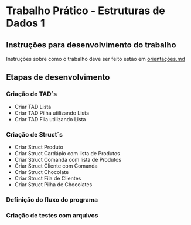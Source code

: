 # Trabalho Prático - Estruturas de Dados 1

## Instruções para desenvolvimento do trabalho
Instruções sobre como o trabalho deve ser feito estão em [orientações.md](./orientacoes.md)

## Etapas de desenvolvimento
### Criação de TAD´s
* Criar TAD Lista
* Criar TAD Pilha utilizando Lista
* Criar TAD Fila utilizando Lista

### Criação de Struct´s
* Criar Struct Produto
* Criar Struct Cardápio com lista de Produtos
* Criar Struct Comanda com lista de Produtos
* Criar Struct Cliente com Comanda
* Criar Struct Chocolate
* Criar Struct Fila de Clientes
* Criar Struct Pilha de Chocolates

### Definição do fluxo do programa
### Criação de testes com arquivos



